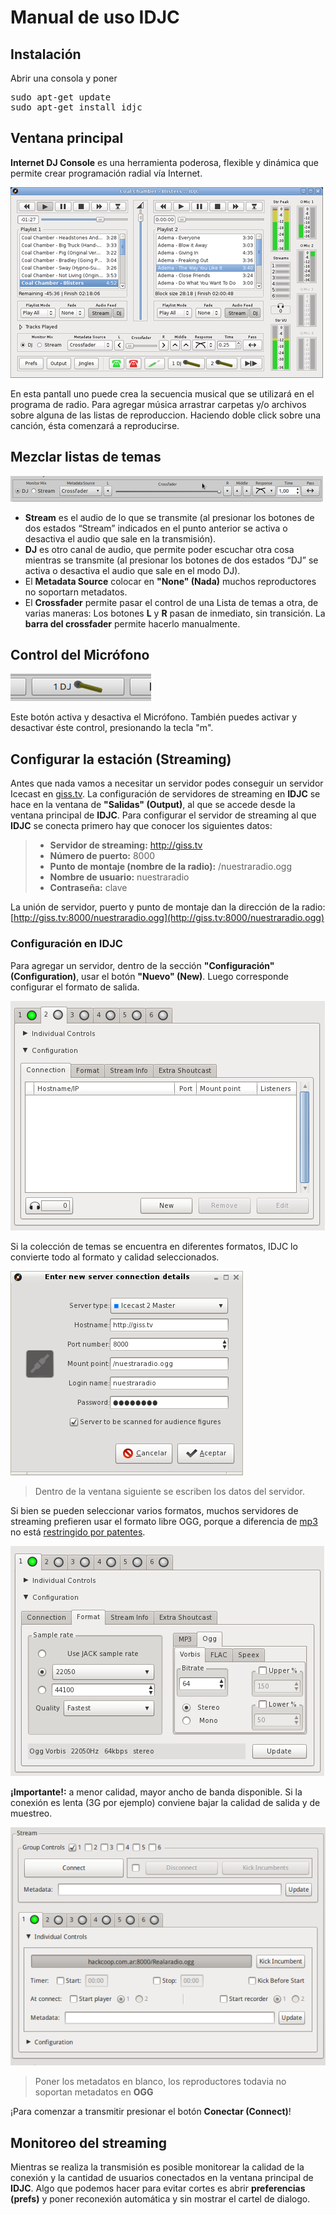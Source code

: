 # Manual de uso IDJC

## Instalación

Abrir una consola y poner

<pre>
sudo apt-get update
sudo apt-get install idjc
</pre>

## Ventana principal

**Internet DJ Console** es una herramienta poderosa, flexible y dinámica que permite crear programación radial vía Internet.

![Vista general del programa](img/IDJC/main-window.hq_large.png "Vista general del programa")

En esta pantall uno puede crea la secuencia musical que se utilizará en el programa de radio.
Para agregar música arrastrar carpetas y/o archivos sobre alguna de las listas de reproduccion.
Haciendo doble click sobre una canción, ésta comenzará a reproducirse.

## Mezclar listas de temas

![image](img/IDJC/mixer_large.png)

- **Stream** es el audio de lo que se transmite (al presionar los botones de dos estados “Stream” indicados en el punto anterior se activa o desactiva el audio que sale en la transmisión). 
- **DJ** es otro canal de audio, que permite poder escuchar otra cosa mientras se transmite (al presionar los botones de dos estados “DJ” se activa o desactiva el audio que sale en el modo DJ). 
- El **Metadata Source** colocar en **"None" (Nada)** muchos reproductores no soportarn metadatos.
- El **Crossfader** permite pasar el control de una Lista de temas a otra, de varias maneras: Los botones **L** y **R** pasan de inmediato, sin transición. La **barra del crossfader** permite hacerlo manualmente.

## Control del Micrófono

![image](img/IDJC/mic%20boton_large.png)

Este botón activa y desactiva el Micrófono. También puedes activar y desactivar éste control, presionando la tecla "m".

## Configurar la estación (Streaming)

Antes que nada vamos a necesitar un servidor podes conseguir un servidor Icecast en [giss.tv](http://giss.tv/addmount.html).
La configuración de servidores de streaming en **IDJC** se hace en la ventana de **"Salidas" (Output)**, al que se accede desde la ventana principal de **IDJC**. 
Para configurar el servidor de streaming al que **IDJC** se conecta primero hay que conocer los siguientes datos:

> - **Servidor de streaming:** http://giss.tv
> - **Número de puerto:** 8000
> - **Punto de montaje (nombre de la radio):** /nuestraradio.ogg
> - **Nombre de usuario:** nuestraradio
> - **Contraseña:** clave

La unión de servidor, puerto y punto de montaje dan la dirección de la radio:
[http://giss.tv:8000/nuestraradio.ogg](http://giss.tv:8000/nuestraradio.ogg)

### Configuración en IDJC

Para agregar un servidor, dentro de la sección **"Configuración" (Configuration)**, usar el botón **"Nuevo" (New)**.
Luego corresponde configurar el formato de salida. 

![Configuración del servidor](img/IDJC/configuracion.png "Configuración del servidor")

Si la colección de temas se encuentra en diferentes formatos, IDJC lo convierte todo al formato y calidad seleccionados.

![Datos de la conexión al servidor](img/IDJC/datos.png "Datos de la conexión al servidor")
> Dentro de la ventana siguiente se escriben los datos del servidor.

Si bien se pueden seleccionar varios formatos, muchos servidores de streaming prefieren usar el formato libre OGG, 
porque a diferencia de [mp3](https://es.wikipedia.org/wiki/MP3) no está [restringido por 
patentes](https://es.wikipedia.org/wiki/Vorbis#Historia).

![Opciones de formato](img/IDJC/format.png "Opciones de formato")
	
**¡Importante!:** a menor calidad, mayor ancho de banda disponible. Si la conexión es lenta (3G por ejemplo) conviene bajar la calidad de 
salida y de muestreo. 

![Quitar los metadatos](img/IDJC/metadatos.png "Qutar los metadatos")
> Poner los metadatos en blanco, los reproductores todavia no soportan metadatos en **OGG**

¡Para comenzar a transmitir presionar el botón **Conectar (Connect)**!

## Monitoreo del streaming

Mientras se realiza la transmisión es posible monitorear la calidad de la conexión y la cantidad de usuarios conectados en la ventana principal de **IDJC**.
Algo que podemos hacer para evitar cortes es abrir **preferencias (prefs)** y poner reconexión automática y sin mostrar el cartel de dialogo.
